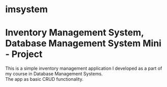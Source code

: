 # imsystem
<h1>Inventory Management System, Database Management System Mini - Project</h1>

This is a simple inventory management application I developed as a part of my course in Database Management Systems.<br>
The app as basic CRUD functionality.
